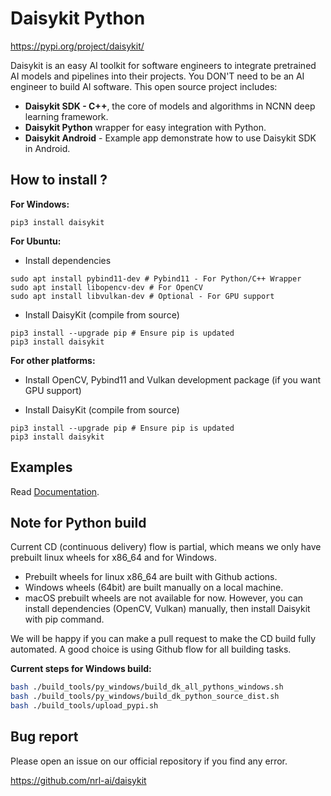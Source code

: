 # Daisykit Python

<https://pypi.org/project/daisykit/>

Daisykit is an easy AI toolkit for software engineers to integrate pretrained AI models and pipelines into their projects. You DON'T need to be an AI engineer to build AI software. This open source project includes:

- **Daisykit SDK - C++**, the core of models and algorithms in NCNN deep learning framework.
- **Daisykit Python** wrapper for easy integration with Python.
- **Daisykit Android** - Example app demonstrate how to use Daisykit SDK in Android.


## How to install ?

**For Windows:**

```
pip3 install daisykit
```

**For Ubuntu:**

- Install dependencies

```
sudo apt install pybind11-dev # Pybind11 - For Python/C++ Wrapper
sudo apt install libopencv-dev # For OpenCV
sudo apt install libvulkan-dev # Optional - For GPU support
```

- Install DaisyKit (compile from source)

```
pip3 install --upgrade pip # Ensure pip is updated
pip3 install daisykit
```

**For other platforms:**

- Install OpenCV, Pybind11 and Vulkan development package (if you want GPU support)

- Install DaisyKit (compile from source)

```
pip3 install --upgrade pip # Ensure pip is updated
pip3 install daisykit
```

## Examples

Read [Documentation](https://daisykit.nrl.ai).

## Note for Python build

Current CD (continuous delivery) flow is partial, which means we only have prebuilt linux wheels for x86_64 and for Windows.

- Prebuilt wheels for linux x86_64 are built with Github actions.
- Windows wheels (64bit) are built manually on a local machine.
- macOS prebuilt wheels are not available for now. However, you can install dependencies (OpenCV, Vulkan) manually, then install Daisykit with pip command.

We will be happy if you can make a pull request to make the CD build fully automated. A good choice is using Github flow for all building tasks.

**Current steps for Windows build:**

```sh
bash ./build_tools/py_windows/build_dk_all_pythons_windows.sh
bash ./build_tools/py_windows/build_dk_python_source_dist.sh
bash ./build_tools/upload_pypi.sh
```

## Bug report

Please open an issue on our official repository if you find any error.

<https://github.com/nrl-ai/daisykit>
